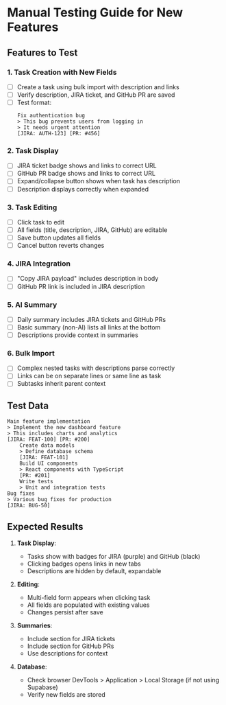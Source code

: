 # Manual Testing Guide for New Features

## Features to Test

### 1. Task Creation with New Fields
- [ ] Create a task using bulk import with description and links
- [ ] Verify description, JIRA ticket, and GitHub PR are saved
- [ ] Test format:
  ```
  Fix authentication bug
  > This bug prevents users from logging in
  > It needs urgent attention
  [JIRA: AUTH-123] [PR: #456]
  ```

### 2. Task Display
- [ ] JIRA ticket badge shows and links to correct URL
- [ ] GitHub PR badge shows and links to correct URL
- [ ] Expand/collapse button shows when task has description
- [ ] Description displays correctly when expanded

### 3. Task Editing
- [ ] Click task to edit
- [ ] All fields (title, description, JIRA, GitHub) are editable
- [ ] Save button updates all fields
- [ ] Cancel button reverts changes

### 4. JIRA Integration
- [ ] "Copy JIRA payload" includes description in body
- [ ] GitHub PR link is included in JIRA description

### 5. AI Summary
- [ ] Daily summary includes JIRA tickets and GitHub PRs
- [ ] Basic summary (non-AI) lists all links at the bottom
- [ ] Descriptions provide context in summaries

### 6. Bulk Import
- [ ] Complex nested tasks with descriptions parse correctly
- [ ] Links can be on separate lines or same line as task
- [ ] Subtasks inherit parent context

## Test Data

```
Main feature implementation
> Implement the new dashboard feature
> This includes charts and analytics
[JIRA: FEAT-100] [PR: #200]
    Create data models
    > Define database schema
    [JIRA: FEAT-101]
    Build UI components
    > React components with TypeScript
    [PR: #201]
    Write tests
    > Unit and integration tests
Bug fixes
> Various bug fixes for production
[JIRA: BUG-50]
```

## Expected Results

1. **Task Display**: 
   - Tasks show with badges for JIRA (purple) and GitHub (black)
   - Clicking badges opens links in new tabs
   - Descriptions are hidden by default, expandable

2. **Editing**:
   - Multi-field form appears when clicking task
   - All fields are populated with existing values
   - Changes persist after save

3. **Summaries**:
   - Include section for JIRA tickets
   - Include section for GitHub PRs
   - Use descriptions for context

4. **Database**:
   - Check browser DevTools > Application > Local Storage (if not using Supabase)
   - Verify new fields are stored